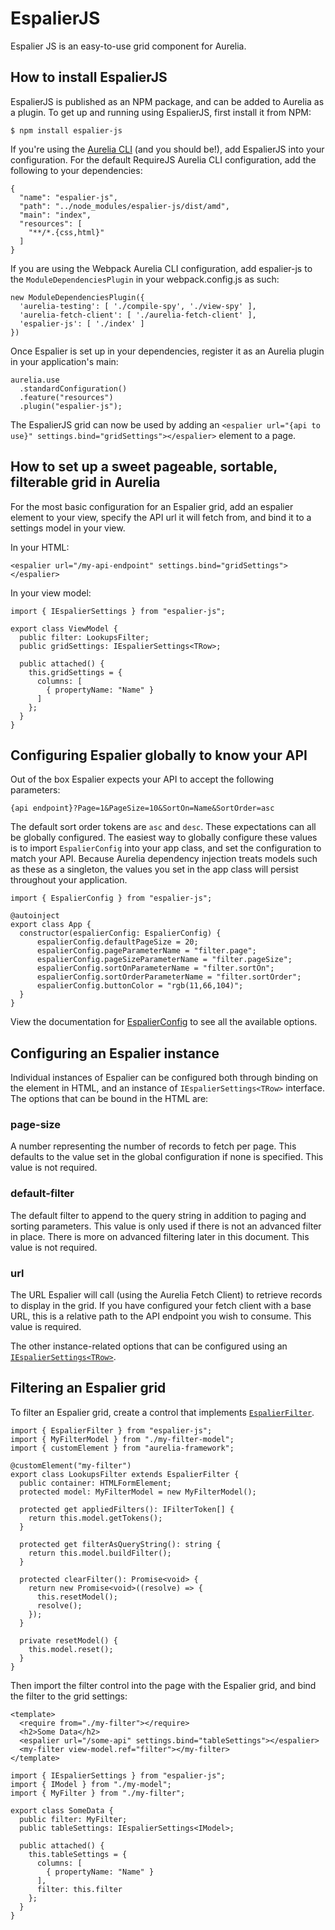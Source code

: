 # EspalierJS

Espalier JS is an easy-to-use grid component for Aurelia.

## How to install EspalierJS

EspalierJS is published as an NPM package, and can be added to Aurelia as a plugin.
To get up and running using EspalierJS, first install it from NPM:

```
$ npm install espalier-js
```

If you're using the [Aurelia CLI](http://aurelia.io/hub.html#/doc/article/aurelia/framework/latest/the-aurelia-cli) 
(and you should be!), add EspalierJS into your configuration. For the default
RequireJS Aurelia CLI configuration, add the following to your dependencies:

```
{
  "name": "espalier-js",
  "path": "../node_modules/espalier-js/dist/amd",
  "main": "index",
  "resources": [
    "**/*.{css,html}"
  ]
}
```

If you are using the Webpack Aurelia CLI configuration, add espalier-js to the ```ModuleDependenciesPlugin```
in your webpack.config.js as such:

```
new ModuleDependenciesPlugin({
  'aurelia-testing': [ './compile-spy', './view-spy' ],
  'aurelia-fetch-client': [ './aurelia-fetch-client' ],
  'espalier-js': [ './index' ]
})
```

Once Espalier is set up in your dependencies, register it as an Aurelia plugin in your application's main:

```
aurelia.use
  .standardConfiguration()
  .feature("resources")
  .plugin("espalier-js");
```

The EspalierJS grid can now be used by adding an ```<espalier url="{api to use}" settings.bind="gridSettings"></espalier>```
element to a page.

## How to set up a sweet pageable, sortable, filterable grid in Aurelia

For the most basic configuration for an Espalier grid, add an espalier element to your 
view, specify the API url it will fetch from, and bind it to a settings model in your
view.

In your HTML:

```
<espalier url="/my-api-endpoint" settings.bind="gridSettings"></espalier>
```

In your view model:

```
import { IEspalierSettings } from "espalier-js";

export class ViewModel {
  public filter: LookupsFilter;
  public gridSettings: IEspalierSettings<TRow>;

  public attached() {
    this.gridSettings = {
      columns: [
        { propertyName: "Name" }
      ]
    };
  }
}
```

## Configuring Espalier globally to know your API

Out of the box Espalier expects your API to accept the following parameters:

```{api endpoint}?Page=1&PageSize=10&SortOn=Name&SortOrder=asc```

The default sort order tokens are ```asc``` and ```desc```. These expectations
can all be globally configured. The easiest way to globally configure these
values is to import ```EspalierConfig``` into your app class, and set the configuration
to match your API. Because Aurelia dependency injection treats models such as these as
a singleton, the values you set in the app class will persist throughout your application. 

```
import { EspalierConfig } from "espalier-js";

@autoinject
export class App {
  constructor(espalierConfig: EspalierConfig) {
      espalierConfig.defaultPageSize = 20;
      espalierConfig.pageParameterName = "filter.page";
      espalierConfig.pageSizeParameterName = "filter.pageSize";
      espalierConfig.sortOnParameterName = "filter.sortOn";
      espalierConfig.sortOrderParameterName = "filter.sortOrder";
      espalierConfig.buttonColor = "rgb(11,66,104)";
  }
}
```

View the documentation for [EspalierConfig](http://jeremeevans.github.io/EspalierJS/RTFM/classes/_src_grid_espalier_config_.espalierconfig.html) to see all the available options.

## Configuring an Espalier instance

Individual instances of Espalier can be configured both through binding on the element in
HTML, and an instance of ```IEspalierSettings<TRow>``` interface. The options that can be
bound in the HTML are:

### page-size

A number representing the number of records to fetch per page. This defaults to the value
set in the global configuration if none is specified. This value is not required.

### default-filter

The default filter to append to the query string in addition to paging and sorting parameters.
This value is only used if there is not an advanced filter in place. There is more on advanced
filtering later in this document. This value is not required.

### url

The URL Espalier will call (using the Aurelia Fetch Client) to retrieve records to display in
the grid. If you have configured your fetch client with a base URL, this is a relative path
to the API endpoint you wish to consume. This value is required.

The other instance-related options that can be configured using an [```IEspalierSettings<TRow>```](http://jeremeevans.github.io/EspalierJS/RTFM/interfaces/_src_grid_espalier_settings_.iespaliersettings.html).

## Filtering an Espalier grid

To filter an Espalier grid, create a control that implements [```EspalierFilter```](http://jeremeevans.github.io/EspalierJS/RTFM/classes/_src_grid_espalier_filter_.espalierfilter.html).

```
import { EspalierFilter } from "espalier-js";
import { MyFilterModel } from "./my-filter-model";
import { customElement } from "aurelia-framework";

@customElement("my-filter")
export class LookupsFilter extends EspalierFilter {
  public container: HTMLFormElement;
  protected model: MyFilterModel = new MyFilterModel();

  protected get appliedFilters(): IFilterToken[] {
    return this.model.getTokens();
  }

  protected get filterAsQueryString(): string {
    return this.model.buildFilter();
  }

  protected clearFilter(): Promise<void> {
    return new Promise<void>((resolve) => {
      this.resetModel();
      resolve();
    });
  }

  private resetModel() {
    this.model.reset();
  }
}
```

Then import the filter control into the page with the Espalier grid, and bind
the filter to the grid settings:

```
<template>
  <require from="./my-filter"></require>
  <h2>Some Data</h2>
  <espalier url="/some-api" settings.bind="tableSettings"></espalier>
  <my-filter view-model.ref="filter"></my-filter>
</template>

```

```
import { IEspalierSettings } from "espalier-js";
import { IModel } from "./my-model";
import { MyFilter } from "./my-filter";

export class SomeData {
  public filter: MyFilter;
  public tableSettings: IEspalierSettings<IModel>;

  public attached() {
    this.tableSettings = {
      columns: [
        { propertyName: "Name" }
      ],
      filter: this.filter
    };
  }
}
```
